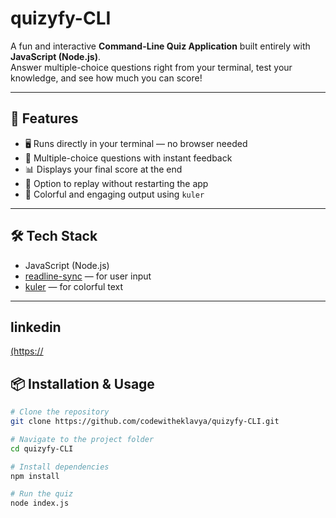 # quizyfy-CLI

A fun and interactive **Command-Line Quiz Application** built entirely with **JavaScript (Node.js)**.  
Answer multiple-choice questions right from your terminal, test your knowledge, and see how much you can score!

---

## 🚀 Features
- 🖥 Runs directly in your terminal — no browser needed
- 🎯 Multiple-choice questions with instant feedback
- 📊 Displays your final score at the end
- 🔄 Option to replay without restarting the app
- 🌈 Colorful and engaging output using `kuler`

---

## 🛠 Tech Stack
- JavaScript (Node.js)
- [readline-sync](https://www.npmjs.com/package/readline-sync) — for user input
- [kuler](https://www.npmjs.com/package/kuler) — for colorful text

---

## linkedin
[(https://](https://www.linkedin.com/in/eklavyaasingh/)
## 📦 Installation & Usage

```bash
# Clone the repository
git clone https://github.com/codewitheklavya/quizyfy-CLI.git

# Navigate to the project folder
cd quizyfy-CLI

# Install dependencies
npm install

# Run the quiz
node index.js
